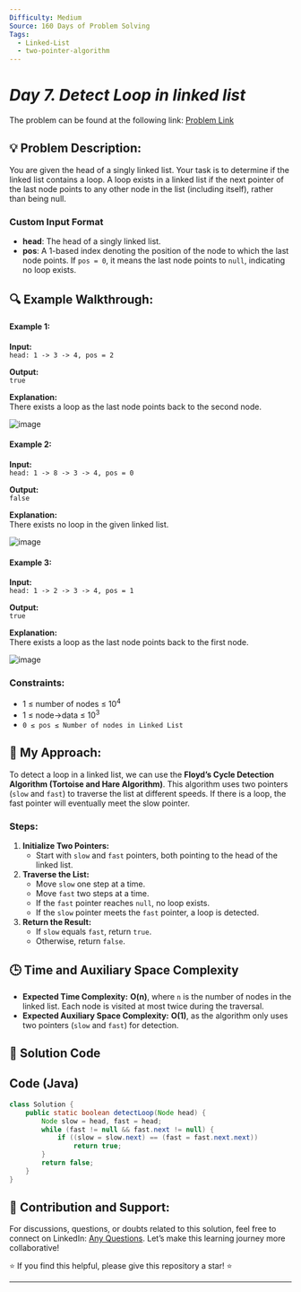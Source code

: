 ```yaml
---
Difficulty: Medium
Source: 160 Days of Problem Solving
Tags:
  - Linked-List
  - two-pointer-algorithm
---
```


#  _Day 7. Detect Loop in linked list_ 

The problem can be found at the following link: [Problem Link](https://www.geeksforgeeks.org/batch/gfg-160-problems/track/linked-list-gfg-160/problem/detect-loop-in-linked-list)

## 💡 **Problem Description:**

You are given the head of a singly linked list. Your task is to determine if the linked list contains a loop. A loop exists in a linked list if the next pointer of the last node points to any other node in the list (including itself), rather than being null.

### **Custom Input Format**

- **head**: The head of a singly linked list.
- **pos**: A 1-based index denoting the position of the node to which the last node points. If `pos = 0`, it means the last node points to `null`, indicating no loop exists.

## 🔍 **Example Walkthrough:**

#### Example 1:

**Input:**  
`head: 1 -> 3 -> 4, pos = 2`

**Output:**  
`true`

**Explanation:**  
There exists a loop as the last node points back to the second node.

![image](https://github.com/user-attachments/assets/0522f418-82c4-4391-b791-2d6d68a8f7c1)

#### Example 2:

**Input:**  
`head: 1 -> 8 -> 3 -> 4, pos = 0`

**Output:**  
`false`

**Explanation:**  
There exists no loop in the given linked list.

![image](https://github.com/user-attachments/assets/ce9a73b8-50ed-4695-867d-c283f2472c65)

#### Example 3:

**Input:**  
`head: 1 -> 2 -> 3 -> 4, pos = 1`

**Output:**  
`true`

**Explanation:**  
There exists a loop as the last node points back to the first node.

![image](https://github.com/user-attachments/assets/35e1dcf7-afc6-41f0-a60e-8b98b5a6cbf2)

### Constraints:

- 1 ≤ number of nodes ≤ $10^4$
- 1 ≤ node->data ≤ $10^3$
- `0 ≤ pos ≤ Number of nodes in Linked List`

## 🎯 **My Approach:**

To detect a loop in a linked list, we can use the **Floyd’s Cycle Detection Algorithm (Tortoise and Hare Algorithm)**. This algorithm uses two pointers (`slow` and `fast`) to traverse the list at different speeds. If there is a loop, the fast pointer will eventually meet the slow pointer.

### **Steps**:

1. **Initialize Two Pointers:**
   - Start with `slow` and `fast` pointers, both pointing to the head of the linked list.
2. **Traverse the List:**
   - Move `slow` one step at a time.
   - Move `fast` two steps at a time.
   - If the `fast` pointer reaches `null`, no loop exists.
   - If the `slow` pointer meets the `fast` pointer, a loop is detected.
3. **Return the Result:**
   - If `slow` equals `fast`, return `true`.
   - Otherwise, return `false`.

## 🕒 **Time and Auxiliary Space Complexity**

- **Expected Time Complexity:** **O(n)**, where `n` is the number of nodes in the linked list. Each node is visited at most twice during the traversal.
- **Expected Auxiliary Space Complexity:** **O(1)**, as the algorithm only uses two pointers (`slow` and `fast`) for detection.

## 📝 **Solution Code**

## Code (Java)

```java
class Solution {
    public static boolean detectLoop(Node head) {
        Node slow = head, fast = head;
        while (fast != null && fast.next != null) {
            if ((slow = slow.next) == (fast = fast.next.next))
                return true;
        }
        return false;
    }
}
```
## 🎯 **Contribution and Support:**

For discussions, questions, or doubts related to this solution, feel free to connect on LinkedIn: [Any Questions](https://www.linkedin.com/in/sanjana-yadav007). Let’s make this learning journey more collaborative!

⭐ If you find this helpful, please give this repository a star! ⭐

---
